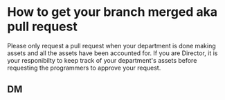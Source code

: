 # How to get your branch merged aka pull request

Please only request a pull request when your department is done making assets and all the assets have been accounted for. 
If you are Director, it is your responibilty to keep track of your department's assets before requesting the programmers to approve your request.

## DM 
